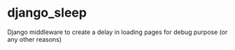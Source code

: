 # django_sleep
Django middleware to create a delay in loading pages for debug purpose (or any other reasons)
